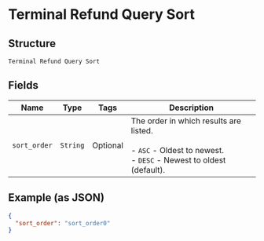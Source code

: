 
# Terminal Refund Query Sort

## Structure

`Terminal Refund Query Sort`

## Fields

| Name | Type | Tags | Description |
|  --- | --- | --- | --- |
| `sort_order` | `String` | Optional | The order in which results are listed.<br><br>- `ASC` - Oldest to newest.<br>- `DESC` - Newest to oldest (default). |

## Example (as JSON)

```json
{
  "sort_order": "sort_order0"
}
```

